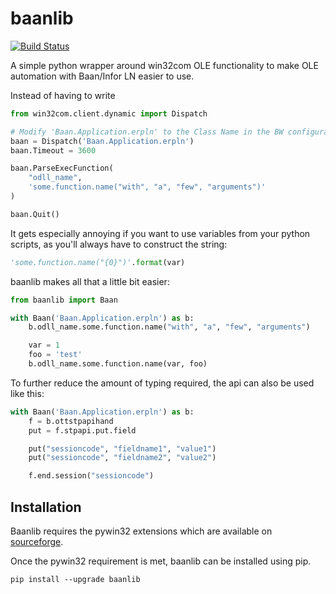 baanlib
=======

[![Build Status](https://secure.travis-ci.org/mfussenegger/baanlib.png?branch=master)](https://travis-ci.org/mfussenegger/baanlib)

A simple python wrapper around win32com OLE functionality to make OLE automation with Baan/Infor LN easier to use.

Instead of having to write

```python
from win32com.client.dynamic import Dispatch

# Modify 'Baan.Application.erpln' to the Class Name in the BW configuration if necessary
baan = Dispatch('Baan.Application.erpln')
baan.Timeout = 3600

baan.ParseExecFunction(
    "odll_name",
    'some.function.name("with", "a", "few", "arguments")'
)

baan.Quit()
```

It gets especially annoying if you want to use variables from your python scripts, as you'll always have to construct the string:

```python
'some.function.name("{0}")'.format(var)
```

baanlib makes all that a little bit easier:

```python
from baanlib import Baan

with Baan('Baan.Application.erpln') as b:
    b.odll_name.some.function.name("with", "a", "few", "arguments")

    var = 1
    foo = 'test'
    b.odll_name.some.function.name(var, foo)
```
To further reduce the amount of typing required, the api can also be used like this:

```python
with Baan('Baan.Application.erpln') as b:
    f = b.ottstpapihand
    put = f.stpapi.put.field

    put("sessioncode", "fieldname1", "value1")
    put("sessioncode", "fieldname2", "value2")

    f.end.session("sessioncode")
```

## Installation

Baanlib requires the pywin32 extensions which are available on [sourceforge](http://sourceforge.net/projects/pywin32/files/pywin32/Build%20217/).

Once the pywin32 requirement is met, baanlib can be installed using pip.

    pip install --upgrade baanlib
